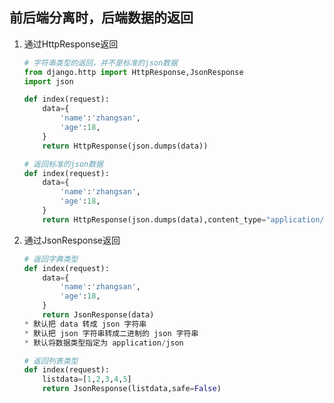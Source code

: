 ## 前后端分离时，后端数据的返回
1. 通过HttpResponse返回
    ~~~python
    # 字符串类型的返回，并不是标准的json数据
    from django.http import HttpResponse,JsonResponse
    import json

    def index(request):
        data={
            'name':'zhangsan',
            'age':18,
        }
        return HttpResponse(json.dumps(data))
    ~~~
    ~~~python
    # 返回标准的json数据
    def index(request):
        data={
            'name':'zhangsan',
            'age':18,
        }
        return HttpResponse(json.dumps(data),content_type="application/json")
    ~~~
2. 通过JsonResponse返回
    ~~~python
    # 返回字典类型
    def index(request):
        data={
            'name':'zhangsan',
            'age':18,
        }
        return JsonResponse(data)
    * 默认把 data 转成 json 字符串
    * 默认把 json 字符串转成二进制的 json 字符串
    * 默认将数据类型指定为 application/json
    ~~~
    ~~~python
    # 返回列表类型
    def index(request):
        listdata=[1,2,3,4,5]
        return JsonResponse(listdata,safe=False)
    ~~~
    


